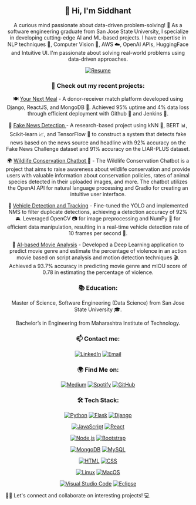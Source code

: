 <div align='center'>

  ## 👋 Hi, I'm Siddhant </div>

<div align = 'center'>
  
  A curious mind passionate about data-driven problem-solving! 🤖 As a software engineering graduate from San Jose State University, I specialize in developing cutting-edge AI and ML-based projects. I have expertise in NLP techniques 📖, Computer Vision 👀, AWS ☁️, OpenAI APIs, HuggingFace and Intuitive UI. I'm passionate about solving real-world problems using data-driven approaches.

</div>


<div align="center">

  [![Resume](https://img.shields.io/badge/Resume-View%20Resume-orange?style=flat)](https://drive.google.com/file/d/1Y49sQuN71Jm_agrYj4UlUn4cVrZV3dmu/view?usp=drive_link)
 
</div>
  
<div align="center">
  
  ### 🔭 Check out my recent projects:

🍽️ <ins>Your Next Meal</ins> - A donor-receiver match platform developed using Django, ReactJS, and MongoDB 🍴. Achieved 95% uptime and 4% data loss through efficient deployment with Github 🐙 and Jenkins 🔧.
  

📰 <ins>[Fake News Detection](https://github.com/soumyendra98/Metamorphs) </ins> - A research-based project using kNN 🤝, BERT 📊, Scikit-learn 📈, and TensorFlow 🤖 to construct a system that detects fake news based on the news source and headline with 92% accuracy on the Fake News Challenge dataset and 91% accuracy on the LIAR-PLUS dataset.
  
 🌍 <ins>[Wildlife Conservation Chatbot](https://github.com/soumyendra98/KnowYourWildlife) </ins>🦁 - The Wildlife Conservation Chatbot is a project that aims to raise awareness about wildlife conservation and provide users with valuable information about conservation policies, rates of animal species detected in their uploaded images, and more. The chatbot utilizes the OpenAI API for natural language processing and Gradio for creating an intuitive user interface.

🚗 <ins>Vehicle Detection and Tracking</ins> - Fine-tuned the YOLO and implemented NMS to filter duplicate detections, achieving a detection accuracy of 92% 🚘. Leveraged OpenCV 📷 for image preprocessing and NumPy 🧮 for efficient data manipulation, resulting in a real-time vehicle detection rate of 10 frames per second 🚦.

🎥 <ins>AI-based Movie Analysis</ins> - Developed a Deep Learning application to predict movie genre and estimate the percentage of violence in an action movie based on script analysis and motion detection techniques 🎬. Achieved a 93.7% accuracy in predicting movie genre and mIOU score of 0.78 in estimating the percentage of violence.
  </div>
  

<div align="center">
  
  ### 📚 Education: 

Master of Science, Software Engineering (Data Science) from San Jose State University 🎓. 

Bachelor’s in Engineering from Maharashtra Institute of Technology.
 
</div>

<div align="center"> 
 
  ### 📫 Contact me:

[![LinkedIn](https://img.shields.io/badge/LinkedIn-Connect-blue?style=flat&logo=linkedin&logoColor=white)](https://www.linkedin.com/in/siddhant-sancheti)
[![Email](https://img.shields.io/badge/Email-Contact-red?style=flat&logo=gmail&logoColor=white)](mailto:sanchetisiddhantk@gmail.com)
  
  ### 🌍 Find Me on:

[![Medium](https://img.shields.io/badge/-Medium-black?style=flat&logo=medium&logoColor=white)](https://medium.com/@sidsanc4998) 
[![Spotify](https://img.shields.io/badge/-Spotify-1ED760?style=flat&logo=spotify&logoColor=white)](https://open.spotify.com/user/315bfidfyj47fcwbfpibxxu2nkfm?si=xeSqSuLwQwSytXVlfnaNRA&utm_source=copy-link)
[![GitHub](https://img.shields.io/badge/Tools-GitHub-black?style=flat&logo=github&logoColor=white)](https://github.com/)

  </div>


<div align="center">

  ### 🛠 Tech Stack:
 


[![Python](https://img.shields.io/badge/Code-Python-informational?style=flat&logo=python&logoColor=white)](https://www.python.org/)
[![Flask](https://img.shields.io/badge/-Flask-black?style=flat&logo=flask&logoColor=white)](https://flask.palletsprojects.com/)
[![Django](https://img.shields.io/badge/Django-092E20?style=flat&logo=django&logoColor=white)](https://www.djangoproject.com/start/)
 
</div>

<div align="center">
  
[![JavaScript](https://img.shields.io/badge/-JavaScript-F7DF1E?style=flat&logo=javascript&logoColor=white)](https://developer.mozilla.org/en-US/docs/Web/JavaScript)
[![React](https://img.shields.io/badge/Code-React-informational?style=flat&logo=react&color=61DAFB)](https://react.dev/)

[![Node.js](https://img.shields.io/badge/-Node.js-43853D?style=flat&logo=node.js&logoColor=white)](https://nodejs.org/)
[![Bootstrap](https://img.shields.io/badge/-Bootstrap-563D7C?style=flat&logo=bootstrap&logoColor=white)](https://getbootstrap.com/)


</div>

<div align="center">
  
[![MongoDB](https://img.shields.io/badge/MongoDB-4EA94B?style=flat&logo=mongodb&logoColor=white)](https://www.mongodb.com/)
[![MySQL](https://img.shields.io/badge/MySQL-005C84?style=flat&logo=mysql&logoColor=white)](https://www.mysql.com/)

</div>

<div align="center">

[![HTML](https://img.shields.io/badge/Code-HTML-E34F26?style=flat&logo=html5&logoColor=white)](https://developer.mozilla.org/en-US/docs/Web/HTML)
[![CSS](https://img.shields.io/badge/Style-CSS-1572B6?style=flat&logo=css3&logoColor=white)](https://developer.mozilla.org/en-US/docs/Web/CSS)

</div>

<div align="center">
  
[![Linux](https://img.shields.io/badge/-Linux-FCC624?style=flat&logo=linux&logoColor=white)](https://www.linux.org/)
[![MacOS](https://img.shields.io/badge/MAC%20OS-000000?style=flat&logo=apple&logoColor=white)](https://support.apple.com/macos)

</div>

<div align="center">

[![Visual Studio Code](https://img.shields.io/badge/-Visual%20Studio%20Code-0078D4?style=flat&logo=visual-studio-code&logoColor=white)](https://code.visualstudio.com/)
[![Eclipse](https://img.shields.io/badge/-Eclipse-2C2255?style=flat&logo=eclipse&logoColor=white)](https://www.eclipse.org/)

</div>



👨‍💻 Let's connect and collaborate on interesting projects! 💻


